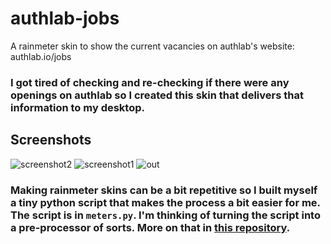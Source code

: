 # authlab-jobs
A rainmeter skin to show the current vacancies on authlab's website: authlab.io/jobs


### I got tired of checking and re-checking if there were any openings on authlab so I created this skin that delivers that information to my desktop.
## Screenshots
![screenshot2](https://user-images.githubusercontent.com/16163320/161449663-015e8285-6553-46ff-9bee-df653037b272.png)
![screenshot1](https://user-images.githubusercontent.com/16163320/161449658-005485a5-df28-4017-9d7a-22b39589e11c.png)
![out](https://user-images.githubusercontent.com/16163320/161773283-47396ce8-7678-4fc7-9755-e1768994b6c7.gif)


### Making rainmeter skins can be a bit repetitive so I built myself a tiny python script that makes the process a bit easier for me. The script is in `meters.py`. I'm thinking of turning the script into a pre-processor of sorts. More on that in [this repository](https://github.com/permafrost06/rm-skin-builder).
